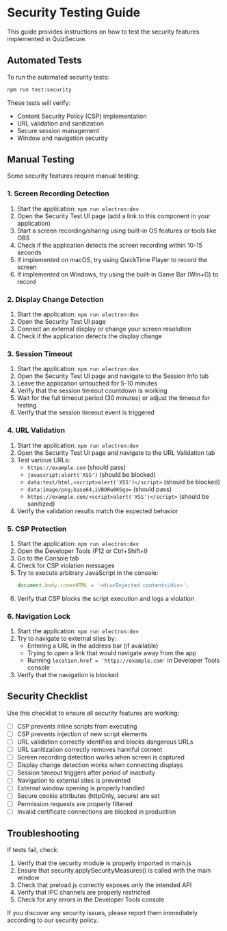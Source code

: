 # Security Testing Guide

This guide provides instructions on how to test the security features implemented in QuizSecure.

## Automated Tests

To run the automated security tests:

```bash
npm run test:security
```

These tests will verify:
- Content Security Policy (CSP) implementation
- URL validation and sanitization
- Secure session management
- Window and navigation security

## Manual Testing

Some security features require manual testing:

### 1. Screen Recording Detection

1. Start the application: `npm run electron:dev`
2. Open the Security Test UI page (add a link to this component in your application)
3. Start a screen recording/sharing using built-in OS features or tools like OBS
4. Check if the application detects the screen recording within 10-15 seconds
5. If implemented on macOS, try using QuickTime Player to record the screen
6. If implemented on Windows, try using the built-in Game Bar (Win+G) to record

### 2. Display Change Detection

1. Start the application: `npm run electron:dev`
2. Open the Security Test UI page
3. Connect an external display or change your screen resolution
4. Check if the application detects the display change

### 3. Session Timeout

1. Start the application: `npm run electron:dev`
2. Open the Security Test UI page and navigate to the Session Info tab
3. Leave the application untouched for 5-10 minutes
4. Verify that the session timeout countdown is working
5. Wait for the full timeout period (30 minutes) or adjust the timeout for testing
6. Verify that the session timeout event is triggered

### 4. URL Validation

1. Start the application: `npm run electron:dev`
2. Open the Security Test UI page and navigate to the URL Validation tab
3. Test various URLs:
   - `https://example.com` (should pass)
   - `javascript:alert('XSS')` (should be blocked)
   - `data:text/html,<script>alert('XSS')</script>` (should be blocked)
   - `data:image/png;base64,iVBORw0KGgo=` (should pass)
   - `https://example.com/<script>alert('XSS')</script>` (should be sanitized)
4. Verify the validation results match the expected behavior

### 5. CSP Protection

1. Start the application: `npm run electron:dev`
2. Open the Developer Tools (F12 or Ctrl+Shift+I)
3. Go to the Console tab
4. Check for CSP violation messages
5. Try to execute arbitrary JavaScript in the console:
   ```javascript
   document.body.innerHTML = '<div>Injected content</div>';
   ```
6. Verify that CSP blocks the script execution and logs a violation

### 6. Navigation Lock

1. Start the application: `npm run electron:dev`
2. Try to navigate to external sites by:
   - Entering a URL in the address bar (if available)
   - Trying to open a link that would navigate away from the app
   - Running `location.href = 'https://example.com'` in Developer Tools console
3. Verify that the navigation is blocked

## Security Checklist

Use this checklist to ensure all security features are working:

- [ ] CSP prevents inline scripts from executing
- [ ] CSP prevents injection of new script elements
- [ ] URL validation correctly identifies and blocks dangerous URLs
- [ ] URL sanitization correctly removes harmful content
- [ ] Screen recording detection works when screen is captured
- [ ] Display change detection works when connecting displays
- [ ] Session timeout triggers after period of inactivity
- [ ] Navigation to external sites is prevented
- [ ] External window opening is properly handled
- [ ] Secure cookie attributes (httpOnly, secure) are set
- [ ] Permission requests are properly filtered
- [ ] Invalid certificate connections are blocked in production

## Troubleshooting

If tests fail, check:

1. Verify that the security module is properly imported in main.js
2. Ensure that security.applySecurityMeasures() is called with the main window
3. Check that preload.js correctly exposes only the intended API
4. Verify that IPC channels are properly restricted
5. Check for any errors in the Developer Tools console

If you discover any security issues, please report them immediately according to our security policy. 